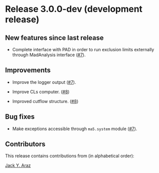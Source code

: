 # Release 3.0.0-dev (development release)

## New features since last release
  * Complete interface with PAD in order to run exclusion limits externally
    through MadAnalysis interface ([#7](https://github.com/MadAnalysis/ma5_expert/pull/7)).

## Improvements
  * Improve the logger output
    ([#7](https://github.com/MadAnalysis/ma5_expert/pull/7)).

  * Improve CLs computer.
    ([#8](https://github.com/MadAnalysis/ma5_expert/pull/8))

  * Improved cutflow structure.
    ([#8](https://github.com/MadAnalysis/ma5_expert/pull/8))

## Bug fixes
 * Make exceptions accessible through `ma5.system` module
    ([#7](https://github.com/MadAnalysis/ma5_expert/pull/7)).

## Contributors

This release contains contributions from (in alphabetical order):

[Jack Y. Araz](https://github.com/jackaraz)
